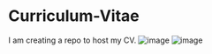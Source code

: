 # Curriculum-Vitae
I am creating a repo to host my CV.
![image](https://user-images.githubusercontent.com/74424606/195567683-fd35efe5-bd11-4e21-880c-75a1ad384e83.png)
![image](https://user-images.githubusercontent.com/74424606/195568162-25e0ef4b-0009-4399-8c8e-40568a44efa6.png)

